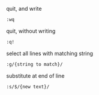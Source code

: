 quit, and write
```sh
:wq
```

quit, without writing
```sh
:q!
```

select all lines with matching string
```sh
:g/{string to match}/
```

substitute at end of line
```sh
:s/$/{new text}/
```




